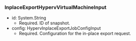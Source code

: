 ### InplaceExportHypervVirtualMachineInput


- id: System.String
  - Required. ID of snapshot.
- config: HypervInplaceExportJobConfigInput
  - Required. Configuration for the in-place export request.
